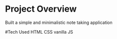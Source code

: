 # Project Overview
Built a simple and minimalistic note taking application


#Tech Used
HTML
CSS
vanilla JS
